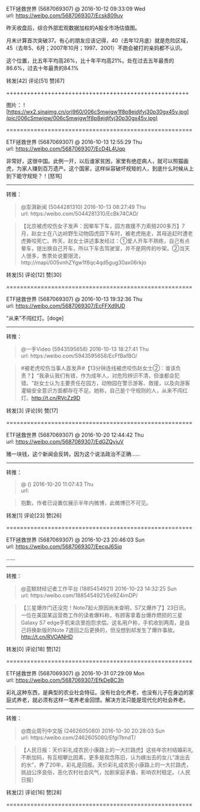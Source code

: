 
ETF拯救世界 (5687069307) @
2016-10-12 09:33:09 Wed  
url: https://weibo.com/5687069307/Ecsk809uy

昨天收盘后，综合外部宏观数据加权的A股全市场估值图。

月末计算首次突破37。有心的朋友应该记得，40（去年12月底）就是危险区域，45（去年5、6月；2007年10月；1997、2001）不跑会被打的亲妈都不认识。

这个位置，比五年平均高26%，比十年平均高21%。处在过去五年最贵的86.6%，过去十年最贵的84.1% ​​​

转发[42]  评论[51]  赞[67] 

+++++++++++++++++++++++++++++++++++++++++++++++++++++

图片：
![https://wx2.sinaimg.cn/orj960/006cSmwjgw1f8p8ejdjfvj30p30gx45v.jpg](pic/006cSmwjgw/006cSmwjgw1f8p8ejdjfvj30p30gx45v.jpg)

======================================================






ETF拯救世界 (5687069307) @
2016-10-13 12:55:29 Thu  
url: https://weibo.com/5687069307/EcD4L4Uqp

非常好，这很中国。此例一开，以后谁家贫困，家里有绝症病人，就可以照猫画虎，为家人赚到百万遗产。这个国家，这样纵容破坏规矩的人，到底什么时候从上到下能守规矩？！[怒骂]

------------------------------------------------------
转推：
>  @澎湃新闻 (5044281310)
>  2016-10-13 08:27:49 Thu  
>  url: https:/weibo.com/5044281310/EcBk74CAD/

>  【北京被虎咬伤女子发声：因晕车下车，园方救援不力索赔200多万】7月，赵女士在八达岭野生动物园虎园下车时，被老虎拖走，其母追赶时遭老虎撕咬死亡。昨天，赵女士讲述事发经过：①爱人开车不熟练，自己有点晕车，提出换自己开车，所以下车去驾驶室，并不是网传的吵架。②当天人很多，售票处说要限流， ​​​ http://mapi/005vnhZYgw1f8qc4qd5gug30ax06rkjo

转发[5]  评论[12]  赞[30] 

======================================================






ETF拯救世界 (5687069307) @
2016-10-13 19:32:36 Thu  
url: https://weibo.com/5687069307/EcFFXd9UD

“从来”不闯红灯。[doge]

------------------------------------------------------
转推：
>  @一手Video (5943595658)
>  2016-10-13 18:27:41 Thu  
>  url: https:/weibo.com/5943595658/EcFfBafBO/

>  #被老虎咬伤当事人首发声#【13分钟连线被虎咬伤赵女士②：谁该负责？】“我承认我们有错，作为成年人，对危险辨识不清，但谁都会犯错。“赵女士认为主要责任在园方，动物园在警示游客、救援，以及向游客灌输安全意识方面都存在不足。她称，自己是个守规则的人，从来不闯红灯。http://t.cn/RVcZz9D ​​​

转发[3]  评论[9]  赞[17] 

======================================================






ETF拯救世界 (5687069307) @
2016-10-20 12:44:42 Thu  
url: https://weibo.com/5687069307/EdGZQyiuV

赌一块钱，这个新闻会反转。因为这个说法政治不正确……

------------------------------------------------------
转推：
>  @ ()
>  2016-10-20 11:07:43 Thu  
>  url: 

>  抱歉，作者已设置仅展示半年内微博，此微博已不可见。 ​​​

转发[1]  评论[23]  赞[26] 

======================================================






ETF拯救世界 (5687069307) @
2016-10-23 20:46:03 Sun  
url: https://weibo.com/5687069307/EecqJ6Siq

……

------------------------------------------------------
转推：
>  @蓝鲸财经记者工作平台 (1885454921)
>  2016-10-23 14:32:25 Sun  
>  url: https:/weibo.com/1885454921/Ee9Z4imDP/

>  【三星爆炸门还没完！Note7起火原因尚未查明，S7又爆炸了】23日讯，一位在美国某运营商工作的读者爆料称，有顾客拿着台爆炸燃损的三星Galaxy S7 edge手机来店里抱怨求偿。这名用户称，手机收到两周，是自己将换新版的Note 7退回之后更换的，但没想到却发生了爆炸事故。 http://t.cn/RVOANHD ​​​

转发[0]  评论[18]  赞[12] 

======================================================






ETF拯救世界 (5687069307) @
2016-10-31 07:29:09 Mon  
url: https://weibo.com/5687069307/EfkDeBC3h

彩礼这种东西，是典型的农业社会特征。没有社会化养老，也没有儿子在身边的家庭式养老，就必须有这样一笔养老金回馈。解决方法只能是现代化的社会养老。

------------------------------------------------------
转推：
>  @商业周刊中文版 (2462605080)
>  2016-10-30 20:28:03 Sun  
>  url: https:/weibo.com/2462605080/EfgiTtmdT/

>  【人民日报：天价彩礼成农民小康路上的一大拦路虎】这些年农村结婚彩礼不断加码，有互相攀比因素，更多是观念陈旧，认为嫁出去的女儿“泼出去的水”，养了20年，彩礼是回报。天价彩礼成农民小康路上的一大拦路虎，挑战公序良俗，恶化农村社会风气，加剧家庭矛盾，影响农村稳定。（人民日报） ​​​

转发[2]  评论[16]  赞[28] 

======================================================





